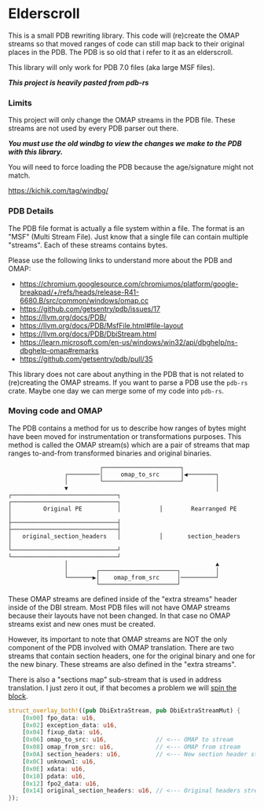 # Elderscroll

This is a small PDB rewriting library. This code will (re)create the OMAP streams so that moved ranges of code can still map back to their original places in the PDB. The PDB is so old that i refer to it as an elderscroll.

This library will only work for PDB 7.0 files (aka large MSF files).

**_This project is heavily pasted from pdb-rs_**

### Limits

This project will only change the OMAP streams in the PDB file. These streams are not used by every PDB parser out there.

***You must use the old windbg to view the changes we make to the PDB with this library.***

You will need to force loading the PDB because the age/signature might not match. 

https://kichik.com/tag/windbg/

### PDB Details

The PDB file format is actually a file system within a file. The format is an "MSF" (Multi Stream File). Just know that a single file can contain multiple "streams". Each of these streams contains bytes.

Please use the following links to understand more about the PDB and OMAP:

- https://chromium.googlesource.com/chromiumos/platform/google-breakpad/+/refs/heads/release-R41-6680.B/src/common/windows/omap.cc
- https://github.com/getsentry/pdb/issues/17
- https://llvm.org/docs/PDB/
- https://llvm.org/docs/PDB/MsfFile.html#file-layout
- https://llvm.org/docs/PDB/DbiStream.html
- https://learn.microsoft.com/en-us/windows/win32/api/dbghelp/ns-dbghelp-omap#remarks
- https://github.com/getsentry/pdb/pull/35

This library does not care about anything in the PDB that is not related to (re)creating the OMAP streams. If you want to parse a PDB use the `pdb-rs` crate. Maybe one day we can merge some of my code into `pdb-rs`.

### Moving code and OMAP

The PDB contains a method for us to describe how ranges of bytes might have been moved for instrumentation or transformations purposes. This method is called the OMAP stream(s) which are a pair of streams that map ranges to-and-from transformed binaries and original binaries.

```
                          ┌──────────────────────┐
                ┌─────────│     omap_to_src      │◀────────┐
                │         └──────────────────────┘         │
                ▼                                          │
┌──────────────────────────────┐           ┌──────────────────────────────┐
│         Original PE          │           │        Rearranged PE         │
├──────────────────────────────┤           ├──────────────────────────────┤
│   original_section_headers   │           │       section_headers        │
└──────────────────────────────┘           └──────────────────────────────┘
                │                                          ▲
                │        ┌──────────────────────┐          │
                └───────▶│    omap_from_src     │──────────┘
                         └──────────────────────┘
```

These OMAP streams are defined inside of the "extra streams" header inside of the DBI stream. Most PDB files will not have OMAP streams because their layouts have not been changed. In that case no OMAP streams exist and new ones must be created.

However, its important to note that OMAP streams are NOT the only component of the PDB involved with OMAP translation. There are two streams that contain section headers, one for the original binary and one for the new binary. These streams are also defined in the "extra streams".

There is also a "sections map" sub-stream that is used in address translation. I just zero it out, if that becomes a problem we will [spin the block](https://www.urbandictionary.com/define.php?term=Spin%20the%20block).

```rust
struct_overlay_both!((pub DbiExtraStream, pub DbiExtraStreamMut) {
    [0x00] fpo_data: u16,
    [0x02] exception_data: u16,
    [0x04] fixup_data: u16,
    [0x06] omap_to_src: u16,              // <--- OMAP to stream
    [0x08] omap_from_src: u16,            // <--- OMAP from stream
    [0x0A] section_headers: u16,          // <--- New section header stream
    [0x0C] unknown1: u16,
    [0x0E] xdata: u16,
    [0x10] pdata: u16,
    [0x12] fpo2_data: u16,
    [0x14] original_section_headers: u16, // <--- Original headers stream
});
```